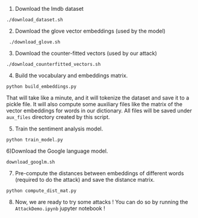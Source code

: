 1) Download the Imdb dataset
```
./download_dataset.sh
```

2) Download the glove vector embeddings (used by the model)
```
 ./download_glove.sh 
```

3) Download the counter-fitted vectors (used by our attack)
```
./download_counterfitted_vectors.sh 
```

4) Build the vocabulary and embeddings matrix.
```
python build_embeddings.py
```

That will take like a minute, and it will tokenize the dataset and save it to a pickle file. It will also compute some auxiliary files like the matrix of the vector embeddings for words in our dictionary. All files will be saved under `aux_files` directory created by this script.

5) Train the sentiment analysis model.
```
python train_model.py
```

6)Download the Google language model.
```
download_googlm.sh
```

7) Pre-compute the distances between embeddings of different words (required to do the attack) and save the distance matrix.

```
python compute_dist_mat.py 

```
8) Now, we are ready to try some attacks ! You can do so by running the `AttackDemo.ipynb` jupyter notebook !


